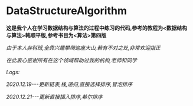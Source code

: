 # DataStructureAlgorithm
**这是我个人在学习数据结构与算法的过程中练习的代码,参考的教程为<数据结构与算法>韩顺平版,参考书目为<算法>第四版**  

*由于本人非科班,全靠兴趣攀爬这座大山,若有不对之处,非常欢迎指正*
  
*在此衷心感谢所有在这个领域帮助过我的机构,老师和同学*  



*Logs:*  

*2020.12.19---更新链表,栈,递归,直接选择排序,冒泡排序*  

*2020.12.21---更新直接插入排序,希尔排序*  

